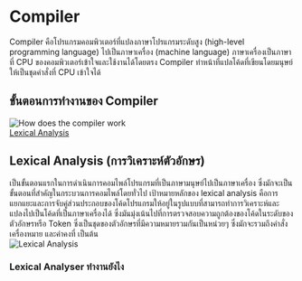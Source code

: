# Compiler <br>
Compiler คือโปรแกรมคอมพิวเตอร์ที่แปลงภาษาโปรแกรมระดับสูง (high-level programming language) ไปเป็นภาษาเครื่อง (machine language) ภาษาเครื่องเป็นภาษาที่ CPU ของคอมพิวเตอร์เข้าใจและใช้งานได้โดยตรง Compiler ทำหน้าที่แปลโค้ดที่เขียนโดยมนุษย์ให้เป็นชุดคำสั่งที่ CPU เข้าใจได้
## ขั้นตอนการทำงานของ Compiler
![How does the compiler work](https://media.geeksforgeeks.org/wp-content/uploads/20200524115722/Capture3311.png)<br>
[Lexical Analysis](#Lexical-Analysis)
## Lexical Analysis (การวิเคราะห์ตัวอักษร)
<a name="Lexical-Analysis"></a>
เป็นขั้นตอนแรกในการดำเนินการคอมไพล์โปรแกรมที่เป็นภาษามนุษย์ไปเป็นภาษาเครื่อง ซึ่งมักจะเป็นขั้นตอนที่สำคัญในกระบวนการคอมไพล์โดยทั่วไป เป้าหมายหลักของ lexical analysis คือการแยกแยะและการจับคู่ส่วนประกอบของโค้ดโปรแกรมให้อยู่ในรูปแบบที่สามารถทำการวิเคราะห์และแปลงไปเป็นโค้ดที่เป็นภาษาเครื่องได้ ซึ่งมันมุ่งเน้นไปที่การตรวจสอบความถูกต้องของโค้ดในระดับของตัวอักษรหรือ Token ซึ่งเป็นชุดของตัวอักษรที่มีความหมายรวมกันเป็นหน่วยๆ ซึ่งมักจะรวมถึงคำสั่ง เครื่องหมาย และค่าคงที่ เป็นต้น <br>
![Lexical Analysis](https://binaryterms.com/wp-content/uploads/2021/11/Lexical-Analysis-in-Compiler.jpg)<br>
### Lexical Analyser ทำงานยังไง
<a name="Lexical-Analyser"></a>
